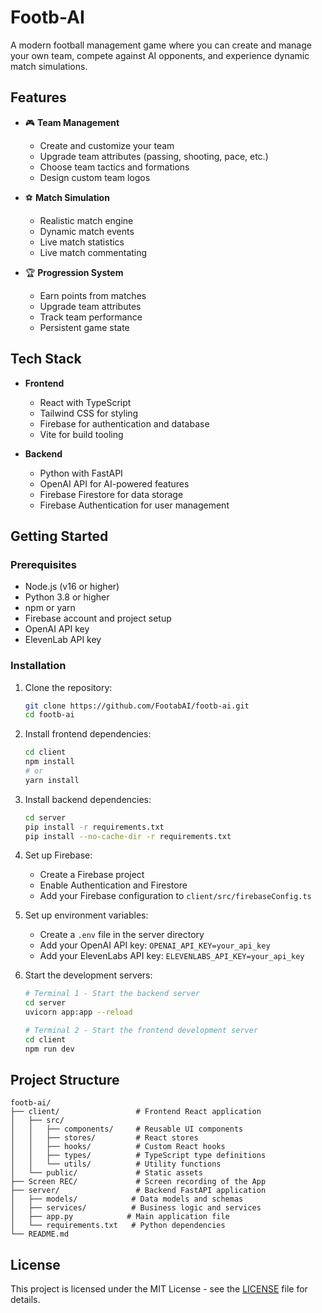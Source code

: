 # Footb-AI

A modern football management game where you can create and manage your own team, compete against AI opponents, and experience dynamic match simulations.

## Features

- 🎮 **Team Management**
  - Create and customize your team
  - Upgrade team attributes (passing, shooting, pace, etc.)
  - Choose team tactics and formations
  - Design custom team logos

- ⚽ **Match Simulation**
  - Realistic match engine
  - Dynamic match events
  - Live match statistics
  - Live match commentating

- 🏆 **Progression System**
  - Earn points from matches
  - Upgrade team attributes
  - Track team performance
  - Persistent game state

## Tech Stack

- **Frontend**
  - React with TypeScript
  - Tailwind CSS for styling
  - Firebase for authentication and database
  - Vite for build tooling

- **Backend**
  - Python with FastAPI
  - OpenAI API for AI-powered features
  - Firebase Firestore for data storage
  - Firebase Authentication for user management

## Getting Started

### Prerequisites

- Node.js (v16 or higher)
- Python 3.8 or higher
- npm or yarn
- Firebase account and project setup
- OpenAI API key
- ElevenLab API key

### Installation

1. Clone the repository:
   ```bash
   git clone https://github.com/FootabAI/footb-ai.git
   cd footb-ai
   ```

2. Install frontend dependencies:
   ```bash
   cd client
   npm install
   # or
   yarn install
   ```

3. Install backend dependencies:
   ```bash
   cd server
   pip install -r requirements.txt
   pip install --no-cache-dir -r requirements.txt
   ```

4. Set up Firebase:
   - Create a Firebase project
   - Enable Authentication and Firestore
   - Add your Firebase configuration to `client/src/firebaseConfig.ts`

5. Set up environment variables:
   - Create a `.env` file in the server directory
   - Add your OpenAI API key: `OPENAI_API_KEY=your_api_key`
   - Add your ElevenLabs API key: `ELEVENLABS_API_KEY=your_api_key`

6. Start the development servers:
   ```bash
   # Terminal 1 - Start the backend server
   cd server
   uvicorn app:app --reload

   # Terminal 2 - Start the frontend development server
   cd client
   npm run dev
   ```

## Project Structure

```
footb-ai/
├── client/                 # Frontend React application
│   ├── src/
│   │   ├── components/     # Reusable UI components
│   │   ├── stores/         # React stores
│   │   ├── hooks/          # Custom React hooks
│   │   ├── types/          # TypeScript type definitions
│   │   └── utils/          # Utility functions
│   └── public/             # Static assets
├── Screen REC/             # Screen recording of the App 
├── server/                 # Backend FastAPI application
│   ├── models/            # Data models and schemas
│   ├── services/          # Business logic and services
│   ├── app.py            # Main application file
│   └── requirements.txt   # Python dependencies
└── README.md
```

## License

This project is licensed under the MIT License - see the [LICENSE](LICENSE) file for details.

